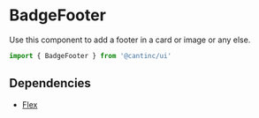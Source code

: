 # BadgeFooter

Use this component to add a footer in a card or image or any else.

```typescript
import { BadgeFooter } from '@cantinc/ui'
```

## Dependencies

- [Flex](/layout/flex)

